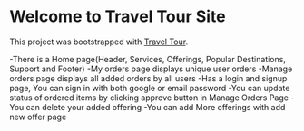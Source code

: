 #  Welcome to Travel Tour Site

This project was bootstrapped with [Travel Tour](https://tour-travel-8864e.web.app/).

-There is a Home page(Header, Services, Offerings, Popular Destinations, Support and Footer)
-My orders page displays unique user orders
-Manage orders page displays all added orders by all users
-Has a login and signup page, You can sign in with both google or email password
-You can update status of ordered items by clicking approve button in Manage Orders Page
-You can delete your added offering
-You can add More offerings with add new offer page

